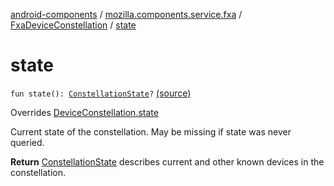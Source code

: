 [android-components](../../index.md) / [mozilla.components.service.fxa](../index.md) / [FxaDeviceConstellation](index.md) / [state](./state.md)

# state

`fun state(): `[`ConstellationState`](../../mozilla.components.concept.sync/-constellation-state/index.md)`?` [(source)](https://github.com/mozilla-mobile/android-components/blob/master/components/service/firefox-accounts/src/main/java/mozilla/components/service/fxa/FxaDeviceConstellation.kt#L45)

Overrides [DeviceConstellation.state](../../mozilla.components.concept.sync/-device-constellation/state.md)

Current state of the constellation. May be missing if state was never queried.

**Return**
[ConstellationState](../../mozilla.components.concept.sync/-constellation-state/index.md) describes current and other known devices in the constellation.

